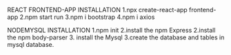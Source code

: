 REACT FRONTEND-APP INSTALLATION
1.npx create-react-app frontend-app
2.npm start run
3.npm i bootstrap
4.npm i axios

NODEMYSQL INSTALLATION
1.npm init
2.install the npm Express
2.install the npm body-parser
3. install the Mysql
3.create the database and tables in mysql database.
